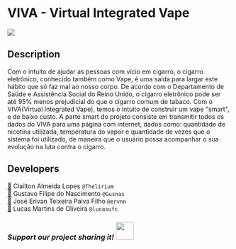 # VIVA - Virtual Integrated Vape
![](https://i.imgur.com/uh2MXdr.jpg)

## Description
Com o intuito de ajudar as pessoas com vício em cigarro, o cigarro eletrônico, conhecido também como Vape, é uma saída para largar este hábito que só faz mal ao nosso corpo. De acordo com o Departamento de Saúde e Assistência Social do Reino Unido, o cigarro eletrônico pode ser até 95% menos prejudicial do que o cigarro comum de tabaco. Com o VIVA(Virtual Integrated Vape), temos o intuito de construir um vape "smart", e de baixo custo. A parte smart do projeto consiste em transmitir todos os dados do VIVA para uma página com internet, dados como: quantidade de nicotina utilizada, temperatura do vapor e quantidade de vezes que o sistema foi utilizado, de maneira que o usuário possa acompanhar o sua evolução na luta contra o cigarro.

## Developers 
[:email:](mailto:clailtonx2@gmail.com) Clailton Almeida Lopes `@Thelirium`    
[:email:](mailto:gustavofilipe25@gmail.com) Gustavo Filipe do Nascimento `@Gusnas`    
[:email:](mailto:jetpfilho@gmail.com) José Erivan Teixeira Paiva Filho `@ervnn`   
[:email:](mailto:eng.lucas@alu.ufc.br) Lucas Martins de Oliveira `@lucasufc`  

### *Support our project sharing it!* <a href="https://twitter.com/intent/tweet?text=Take%20a%20look%20at%20FEHMO,%20an%20open-source%20project!%20https://github.com/Gusnas/FEHMO"><img width="40px" height="auto" src="https://i.imgur.com/Fa1S3if.png"/></a>
